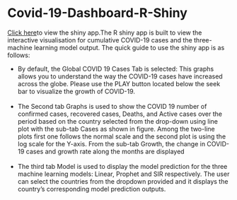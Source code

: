 # Covid-19-Dashboard-R-Shiny
[Click here](https://anilbiradar.shinyapps.io/Covid19Dashboard/ "Shiny App")to view the shiny app.The R shiny app is built to view the interactive visualisation for cumulative COVID-19 cases and the three-machine learning model output. The quick guide to use the shiny app is as follows: <br/>
<ul><li> By default, the Global COVID 19 Cases Tab is selected: This graphs allows you to understand the way the COVID-19 cases have increased across the globe.
Please use the PLAY button located below the seek bar to visualize the growth of COVID-19.</li><br/>
  <li>The Second tab Graphs is used to show the COVID 19 number of confirmed cases,
recovered cases, Deaths, and Active cases over the period based on the country selected
from the drop-down using line plot with the sub-tab Cases as shown in figure. Among
the two-line plots first one follows the normal scale and the second plot is using the
log scale for the Y-axis. From the sub-tab Growth, the change in COVID-19 cases and
growth rate along the months are displayed</li><br/>
<li>The third tab Model is used to display the model prediction for the three machine
learning models: Linear, Prophet and SIR respectively. The user can select the countries
from the dropdown provided and it displays the country’s corresponding model
prediction outputs.</li></ul>
